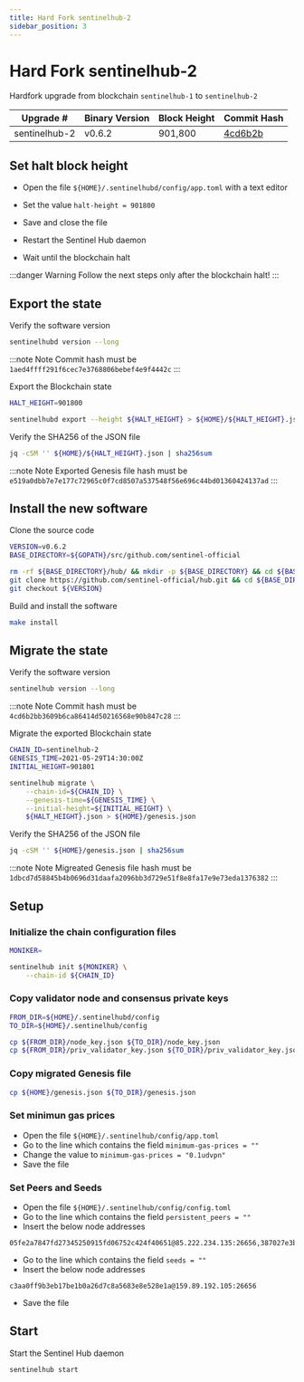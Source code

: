 ```yaml
---
title: Hard Fork sentinelhub-2
sidebar_position: 3
---
```


# Hard Fork sentinelhub-2

Hardfork upgrade from blockchain `sentinelhub-1` to `sentinelhub-2`

| **Upgrade #** | **Binary Version**  | **Block Height** | **Commit Hash** |
|---------------|---------------------|------------------|-----------------|
| sentinelhub-2 | v0.6.2              | 901,800          | [4cd6b2b](https://github.com/sentinel-official/hub/commit/4cd6b2bb3609b6ca86414d50216568e90b847c28) |

## Set halt block height

- Open the file `${HOME}/.sentinelhubd/config/app.toml` with a text editor

- Set the value `halt-height = 901800`

- Save and close the file

- Restart the Sentinel Hub daemon

- Wait until the blockchain halt

:::danger Warning
Follow the next steps only after the blockchain halt!
:::

## Export the state

Verify the software version

```bash
sentinelhubd version --long
```

:::note Note
Commit hash must be `1aed4ffff291f6cec7e3768806bebef4e9f4442c`
:::

Export the Blockchain state

```bash
HALT_HEIGHT=901800

sentinelhubd export --height ${HALT_HEIGHT} > ${HOME}/${HALT_HEIGHT}.json
```

Verify the SHA256 of the JSON file

```bash
jq -cSM '' ${HOME}/${HALT_HEIGHT}.json | sha256sum
```

:::note Note
Exported Genesis file hash must be `e519a0dbb7e7e177c72965c0f7cd8507a537548f56e696c44bd01360424137ad`
:::

## Install the new software

Clone the source code

```bash
VERSION=v0.6.2
BASE_DIRECTORY=${GOPATH}/src/github.com/sentinel-official

rm -rf ${BASE_DIRECTORY}/hub/ && mkdir -p ${BASE_DIRECTORY} && cd ${BASE_DIRECTORY}/ && \
git clone https://github.com/sentinel-official/hub.git && cd ${BASE_DIRECTORY}/hub/ && \
git checkout ${VERSION}
```

Build and install the software

```bash
make install
```

## Migrate the state

Verify the software version

```bash
sentinelhub version --long
```

:::note Note
Commit hash must be `4cd6b2bb3609b6ca86414d50216568e90b847c28`
:::

Migrate the exported Blockchain state

```bash
CHAIN_ID=sentinelhub-2
GENESIS_TIME=2021-05-29T14:30:00Z
INITIAL_HEIGHT=901801

sentinelhub migrate \
    --chain-id=${CHAIN_ID} \
    --genesis-time=${GENESIS_TIME} \
    --initial-height=${INITIAL_HEIGHT} \
    ${HALT_HEIGHT}.json > ${HOME}/genesis.json
```

Verify the SHA256 of the JSON file

```bash
jq -cSM '' ${HOME}/genesis.json | sha256sum
```

:::note Note
Migreated Genesis file hash must be `1dbcd7d58845b4b0696d31daafa2096bb3d729e51f8e8fa17e9e73eda1376382`
:::

## Setup

### Initialize the chain configuration files

```bash
MONIKER=

sentinelhub init ${MONIKER} \
    --chain-id ${CHAIN_ID}
```

### Copy validator node and consensus private keys

```bash
FROM_DIR=${HOME}/.sentinelhubd/config
TO_DIR=${HOME}/.sentinelhub/config

cp ${FROM_DIR}/node_key.json ${TO_DIR}/node_key.json
cp ${FROM_DIR}/priv_validator_key.json ${TO_DIR}/priv_validator_key.json
```

### Copy migrated Genesis file

```bash
cp ${HOME}/genesis.json ${TO_DIR}/genesis.json
```

### Set minimun gas prices

- Open the file `${HOME}/.sentinelhub/config/app.toml`
- Go to the line which contains the field `minimum-gas-prices = ""`
- Change the value to `minimum-gas-prices = "0.1udvpn"`
- Save the file

### Set Peers and Seeds

- Open the file `${HOME}/.sentinelhub/config/config.toml`
- Go to the line which contains the field `persistent_peers = ""`
- Insert the below node addresses

```text
05fe2a7847fd27345250915fd06752c424f40651@85.222.234.135:26656,387027e3b1180d3a619cbbf3462704a490785963@54.176.90.228:26656,63bd9cfce0f0d274aad5b166dd06d829021aec43@121.78.247.243:56656,855807cc6a919c22ec943050ebb5c80b23724ed0@3.239.11.246:26656,8caefbf8f4318ecc93f2c901cf11470e4a16c818@161.97.135.122:26656,9174af5f16f74660cccf49f893d243949af45f7f@54.177.29.46:26656,9fa528bd2b9e7c80724a1d8a4e1a2a8a83e7d123@142.93.72.221:26656,a77f6a094578dad899e2f40e0626b4c6d4705311@3.36.165.232:26656,bd45a11390d16d128a9eeea3935b53d7a1a3c120@15.236.127.69:26656,cdb8dd7628460a546ce1594ca0bc0c20366514cf@34.72.64.178:26656,d1efceccb04ded9a604e5235f76da86872157d68@161.97.149.223:26656,e00b23444cc8dbb353d5faa765ab36cfc0116b57@83.60.98.134:28685,e5ee89bd4fc371c6a0e66d2b8daefd891b6b87b5@157.90.117.58:26656,f7ceb735606f90df7eb6cd987641876955b6e325@46.4.55.150:36656
```

- Go to the line which contains the field `seeds = ""`
- Insert the below node addresses

```text
c3aa0ff9b3eb17be1b0a26d7c8a5683e8e528e1a@159.89.192.105:26656
```

- Save the file

## Start

Start the Sentinel Hub daemon

```bash
sentinelhub start
```